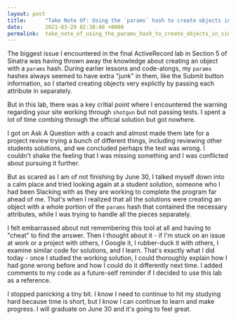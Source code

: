 ```yaml
---
layout: post
title:      "Take Note Of: Using the `params` hash to create objects in Sinatra"
date:       2021-03-29 02:38:40 +0000
permalink:  take_note_of_using_the_params_hash_to_create_objects_in_sinatra
---
```



The biggest issue I encountered in the final ActiveRecord lab in Section 5 of Sinatra was having thrown away the knowledge about creating an object with a `params` hash. During earlier lessons and code-alongs, my `params` hashes always seemed to have extra "junk" in them, like the Submit button information, so I started creating objects very explictly by passing each attribute in separately. 

But in this lab, there was a key critial point where I encountered the warning regarding your site working through `shotgun` but not passing tests. I spent a lot of time combing through the official solution but got nowhere. 

I got on Ask A Question with a coach and almost made them late for a project review trying a bunch of different things, including reviewing other students solutions, and we concluded perhaps the test was wrong. I couldn't shake the feeling that I was missing something and I was conflicted about pursuing it further. 

But as scared as I am of not finishing by June 30, I talked myself down into a calm place and tried looking again at a student solution, someone who I had been Slacking with as they are working to complete the program far ahead of me. That's when I realized that all the solutions were creating an object with a whole portion of the `params` hash that contained the necessary attributes, while I was trying to handle all the pieces separately. 

I felt embarrassed about not remembering this tool at all and having to "cheat" to find the answer. Then I thought about it - if I'm stuck on an issue at work or a project with others, I Google it, I rubber-duck it with others, I examine similar code for solutions, and I learn. That's exactly what I did today - once I studied the working solution, I could thoroughly explain how I had gone wrong before and how I could do it differently next time. I added comments to my code as a future-self reminder if I decided to use this lab as a reference.

I stopped panicking a tiny bit. I know I need to continue to hit my studying hard because time is short, but I know I can continue to learn and make progress. I will graduate on June 30 and it's going to feel great.
